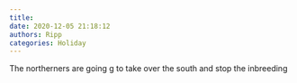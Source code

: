 ```yaml
---
title: 
date: 2020-12-05 21:18:12
authors: Ripp
categories: Holiday
---
```


 The northerners are going g to take over the south and stop the inbreeding